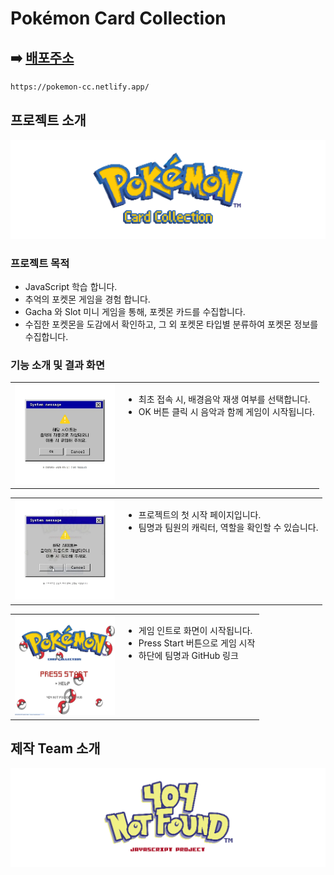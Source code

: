 # Pokémon Card Collection

## ➡️ [배포주소](https://pokemon-cc.netlify.app/)

```bash
https://pokemon-cc.netlify.app/
```

## 프로젝트 소개

![팀로고](/public/readme/gamelogo.png)

### 프로젝트 목적

- JavaScript 학습 합니다.
- 추억의 포켓몬 게임을 경험 합니다.
- Gacha 와 Slot 미니 게임을 통해, 포켓몬 카드를 수집합니다.
- 수집한 포켓몬을 도감에서 확인하고, 그 외 포켓몬 타입별 분류하여 포켓몬 정보를 수집합니다.

### 기능 소개 및 결과 화면

<table>
  <tr>
    <td width="160" align="center" valign="top">
      <img src="/public/readme/game1.jpg" width="300" /><br />
    </td>
    <td valign="top">
      <ul>
        <li>최초 접속 시, 배경음악 재생 여부를 선택합니다.</li>
        <li>OK 버튼 클릭 시 음악과 함께 게임이 시작됩니다.</li>
      </ul>
    </td>
  </tr>
</table>
<table>
  <tr>
    <td width="160" align="center" valign="top">
      <img src="/public/readme/game2.webp" width="300" /><br />
    </td>
    <td valign="top">
      <ul>
        <li>프로젝트의 첫 시작 페이지입니다.</li>
        <li>팀명과 팀원의 캐릭터, 역할을 확인할 수 있습니다.</li>
      </ul>
    </td>
  </tr>
</table>

<table>
  <tr>
    <td width="160" align="center" valign="top">
      <img src="/public/readme/game3.webp" width="300" /><br />
    </td>
    <td valign="top">
      <ul>
        <li>게임 인트로 화면이 시작됩니다.</li>
        <li>Press Start 버튼으로 게임 시작</li>
        <li>하단에 팀명과 GitHub 링크</li>
      </ul>
    </td>
  </tr>
</table>

## 제작 Team 소개

![팀로고](/public/readme/teamlogo.png)

